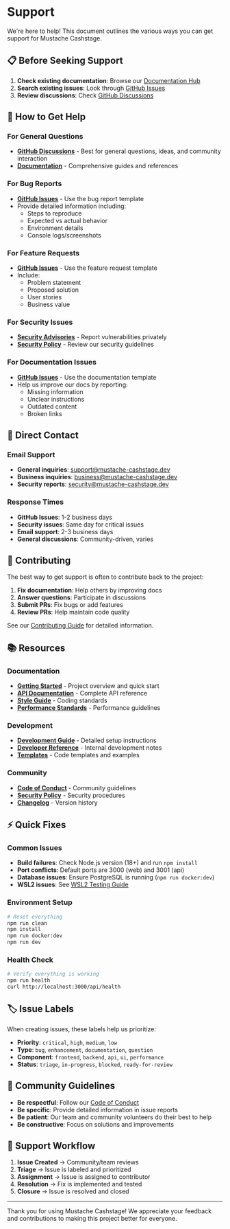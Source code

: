 # Support

We're here to help! This document outlines the various ways you can get support for Mustache Cashstage.

## 📋 Before Seeking Support

1. **Check existing documentation**: Browse our [Documentation Hub](../docs/README.md)
2. **Search existing issues**: Look through [GitHub Issues](https://github.com/your-org/dashboard-app/issues)
3. **Review discussions**: Check [GitHub Discussions](https://github.com/your-org/dashboard-app/discussions)

## 🎯 How to Get Help

### For General Questions

- **[GitHub Discussions](https://github.com/your-org/dashboard-app/discussions)** - Best for general questions, ideas, and community interaction
- **[Documentation](../docs/README.md)** - Comprehensive guides and references

### For Bug Reports

- **[GitHub Issues](https://github.com/your-org/dashboard-app/issues/new/choose)** - Use the bug report template
- Provide detailed information including:
  - Steps to reproduce
  - Expected vs actual behavior
  - Environment details
  - Console logs/screenshots

### For Feature Requests

- **[GitHub Issues](https://github.com/your-org/dashboard-app/issues/new/choose)** - Use the feature request template
- Include:
  - Problem statement
  - Proposed solution
  - User stories
  - Business value

### For Security Issues

- **[Security Advisories](https://github.com/your-org/dashboard-app/security/advisories/new)** - Report vulnerabilities privately
- **[Security Policy](../docs/SECURITY.md)** - Review our security guidelines

### For Documentation Issues

- **[GitHub Issues](https://github.com/your-org/dashboard-app/issues/new/choose)** - Use the documentation template
- Help us improve our docs by reporting:
  - Missing information
  - Unclear instructions
  - Outdated content
  - Broken links

## 📧 Direct Contact

### Email Support

- **General inquiries**: support@mustache-cashstage.dev
- **Business inquiries**: business@mustache-cashstage.dev
- **Security reports**: security@mustache-cashstage.dev

### Response Times

- **GitHub Issues**: 1-2 business days
- **Security issues**: Same day for critical issues
- **Email support**: 2-3 business days
- **General discussions**: Community-driven, varies

## 🚀 Contributing

The best way to get support is often to contribute back to the project:

1. **Fix documentation**: Help others by improving docs
2. **Answer questions**: Participate in discussions
3. **Submit PRs**: Fix bugs or add features
4. **Review PRs**: Help maintain code quality

See our [Contributing Guide](../docs/CONTRIBUTING.md) for detailed information.

## 📚 Resources

### Documentation

- **[Getting Started](../README.md)** - Project overview and quick start
- **[API Documentation](../docs/api/README.md)** - Complete API reference
- **[Style Guide](../docs/STYLE_GUIDE.md)** - Coding standards
- **[Performance Standards](../docs/PERFORMANCE_STANDARDS.md)** - Performance guidelines

### Development

- **[Development Guide](../docs/development/DEVELOPMENT_GUIDE.md)** - Detailed setup instructions
- **[Developer Reference](../docs/CLAUDE.md)** - Internal development notes
- **[Templates](../docs/templates/)** - Code templates and examples

### Community

- **[Code of Conduct](../docs/CODE_OF_CONDUCT.md)** - Community guidelines
- **[Security Policy](../docs/SECURITY.md)** - Security procedures
- **[Changelog](../docs/CHANGELOG.md)** - Version history

## ⚡ Quick Fixes

### Common Issues

- **Build failures**: Check Node.js version (18+) and run `npm install`
- **Port conflicts**: Default ports are 3000 (web) and 3001 (api)
- **Database issues**: Ensure PostgreSQL is running (`npm run docker:dev`)
- **WSL2 issues**: See [WSL2 Testing Guide](../docs/testing/WSL2_TESTING_GUIDE.md)

### Environment Setup

```bash
# Reset everything
npm run clean
npm install
npm run docker:dev
npm run dev
```

### Health Check

```bash
# Verify everything is working
npm run health
curl http://localhost:3000/api/health
```

## 🏷️ Issue Labels

When creating issues, these labels help us prioritize:

- **Priority**: `critical`, `high`, `medium`, `low`
- **Type**: `bug`, `enhancement`, `documentation`, `question`
- **Component**: `frontend`, `backend`, `api`, `ui`, `performance`
- **Status**: `triage`, `in-progress`, `blocked`, `ready-for-review`

## 🤝 Community Guidelines

- **Be respectful**: Follow our [Code of Conduct](../docs/CODE_OF_CONDUCT.md)
- **Be specific**: Provide detailed information in issue reports
- **Be patient**: Our team and community volunteers do their best to help
- **Be constructive**: Focus on solutions and improvements

## 🔄 Support Workflow

1. **Issue Created** → Community/team reviews
2. **Triage** → Issue is labeled and prioritized
3. **Assignment** → Issue is assigned to contributor
4. **Resolution** → Fix is implemented and tested
5. **Closure** → Issue is resolved and closed

---

Thank you for using Mustache Cashstage! We appreciate your feedback and contributions to making this project better for everyone.
